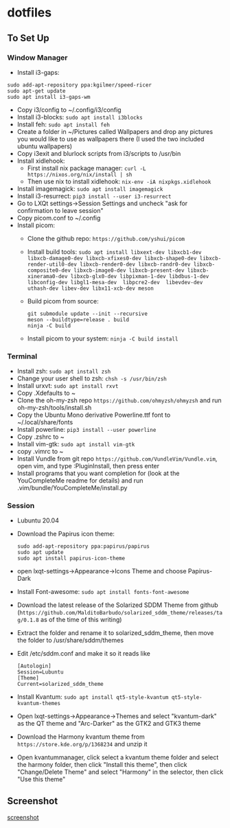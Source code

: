 # dotfiles

## To Set Up

### Window Manager

* Install i3-gaps: 
 
 ```
 sudo add-apt-repository ppa:kgilmer/speed-ricer
 sudo apt-get update
 sudo apt install i3-gaps-wm
 ```
 
* Copy i3/config to ~/.config/i3/config
* Install i3-blocks: `sudo apt install i3blocks`
* Install feh: `sudo apt install feh`
* Create a folder in ~/Pictures called Wallpapers and drop any pictures you would like to use as wallpapers there (I used the two included ubuntu wallpapers)
* Copy i3exit and blurlock scripts from i3/scripts to /usr/bin
* Install xidlehook:
  * First install nix package manager: `curl -L https://nixos.org/nix/install | sh`
  * Then use nix to install xidlehook: `nix-env -iA nixpkgs.xidlehook`
* Install imagemagick: `sudo apt install imagemagick`
* Install i3-resurrect: `pip3 install --user i3-resurrect`
* Go to LXQt settings->Session Settings and uncheck "ask for confirmation to leave session"
* Copy picom.conf to ~/.config
* Install picom:
  * Clone the github repo: `https://github.com/yshui/picom` 
  * Install build tools: `sudo apt install libxext-dev libxcb1-dev libxcb-damage0-dev libxcb-xfixes0-dev libxcb-shape0-dev libxcb-render-util0-dev libxcb-render0-dev libxcb-randr0-dev libxcb-composite0-dev libxcb-image0-dev libxcb-present-dev libxcb-xinerama0-dev libxcb-glx0-dev libpixman-1-dev libdbus-1-dev libconfig-dev libgl1-mesa-dev  libpcre2-dev  libevdev-dev uthash-dev libev-dev libx11-xcb-dev meson`
  * Build picom from source: 
 
    ```
    git submodule update --init --recursive
    meson --buildtype=release . build
    ninja -C build 
    ```

  * Install picom to your system: `ninja -C build install`

### Terminal

* Install zsh: `sudo apt install zsh`
* Change your user shell to zsh: `chsh -s /usr/bin/zsh`
* Install urxvt: `sudo apt install rxvt`
* Copy .Xdefaults to ~
* Clone the oh-my-zsh repo `https://github.com/ohmyzsh/ohmyzsh` and run oh-my-zsh/tools/install.sh
* Copy the Ubuntu Mono derivative Powerline.ttf font to ~/.local/share/fonts
* Install powerline: `pip3 install --user powerline`
* Copy .zshrc to ~
* Install vim-gtk: `sudo apt install vim-gtk`
* copy .vimrc to ~
* Install Vundle from git repo `https://github.com/VundleVim/Vundle.vim`, open vim, and type :PluginInstall, then press enter
* Install programs that you want completion for (look at the YouCompleteMe readme for details) and run .vim/bundle/YouCompleteMe/install.py

### Session

* Lubuntu 20.04
* Download the Papirus icon theme:
    
    ```
    sudo add-apt-repository ppa:papirus/papirus
    sudo apt update
    sudo apt install papirus-icon-theme
    ```
    
* open lxqt-settings->Appearance->Icons Theme and choose Papirus-Dark
* Install Font-awesome: `sudo apt install fonts-font-awesome`
* Download the latest release of the Solarized SDDM Theme from github (`https://github.com/MalditoBarbudo/solarized_sddm_theme/releases/tag/0.1.8` as of the time of this writing)
* Extract the folder and rename it to solarized_sddm_theme, then move the folder to /usr/share/sddm/themes
* Edit /etc/sddm.conf and make it so it reads like 
 
    ```
    [Autologin]
    Session=Lubuntu
    [Theme]
    Current=solarized_sddm_theme
    ```

* Install Kvantum: `sudo apt install qt5-style-kvantum qt5-style-kvantum-themes`  
* Open lxqt-settings->Appearance->Themes and select "kvantum-dark" as the QT theme and "Arc-Darker" as the GTK2 and GTK3 theme
* Download the Harmony kvantum theme from `https://store.kde.org/p/1368234` and unzip it
* Open kvantummanager, click select a kvantum theme folder and select the harmony folder, then click "Install this theme", then click "Change/Delete Theme" and select "Harmony" in the selector, then click "Use this theme"

## Screenshot

[screenshot](./screenshot.png)
